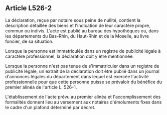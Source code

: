 Article L526-2
----
La déclaration, reçue par notaire sous peine de nullité, contient la description
détaillée des biens et l'indication de leur caractère propre, commun ou indivis.
L'acte est publié au bureau des hypothèques ou, dans les départements du
Bas-Rhin, du Haut-Rhin et de la Moselle, au livre foncier, de sa situation.

Lorsque la personne est immatriculée dans un registre de publicité légale à
caractère professionnel, la déclaration doit y être mentionnée.

Lorsque la personne n'est pas tenue de s'immatriculer dans un registre de
publicité légale, un extrait de la déclaration doit être publié dans un journal
d'annonces légales du département dans lequel est exercée l'activité
professionnelle pour que cette personne puisse se prévaloir du bénéfice du
premier alinéa de l'article L. 526-1.

L'établissement de l'acte prévu au premier alinéa et l'accomplissement des
formalités donnent lieu au versement aux notaires d'émoluments fixes dans le
cadre d'un plafond déterminé par décret.
